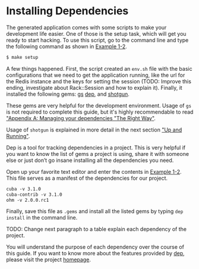 Installing Dependencies
=======================

The generated application comes with some scripts to make your development
life easier. One of those is the setup task, which will get you ready to
start hacking. To use this script, go to the command line and type the
following command as shown in [Example 1-2](#example12).

```html
$ make setup
```

A few things happened. First, the script created an `env.sh` file with the
basic configurations that we need to get the application running, like the
url for the Redis instance and the keys for setting the session (TODO: Improve
this ending, investigate about Rack::Session and how to explain it). Finally,
it installed the following gems: [gs](https://github.com/soveran/gs)
[dep](https://github.com/cyx/dep), and [shotgun](https://github.com/rtomayko/shotgun).

These gems are very helpful for the development environment. Usage of `gs` is
not required to complete this guide, but it's highly recommendable to read
["Appendix A: Managing your dependencies "The Right Way"](#appendixA).

Usage of `shotgun` is explained in more detail in the next section
["Up and Running"](#upandrunning).

Dep is a tool for tracking dependencies in a project. This is very helpful if you
want to know the list of gems a project is using, share it with someone else or
just don’t go insane installing all the dependencies you need.

Open up your favorite text editor and enter the contents in [Example 1-2](#example12).
This file serves as a manifest of the dependencies for our project.

```html
cuba -v 3.1.0
cuba-contrib -v 3.1.0
ohm -v 2.0.0.rc1
```

Finally, save this file as `.gems` and install all the listed gems by
typing `dep install` in the command line.

TODO: Change next paragraph to a table explain each dependency of the project.

You will understand the purpose of each dependency over the course of this guide.
If you want to know more about the features provided by [dep](https://github.com/cyx/dep),
please visit the project [homepage](http://twpil.github.com/dep).
